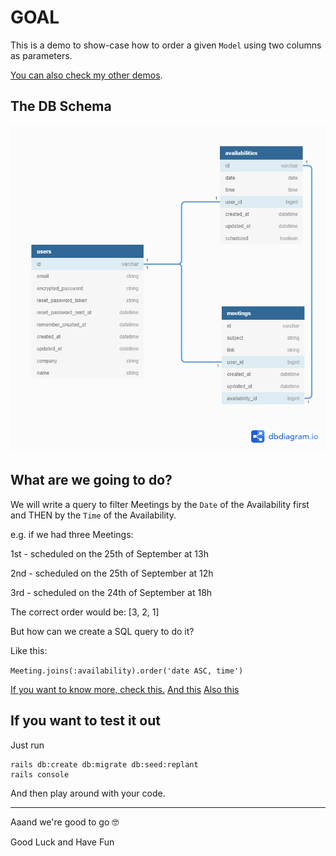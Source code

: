 # GOAL

This is a demo to show-case how to order a given `Model` using two columns as parameters.

[You can also check my other demos](https://github.com/andrerferrer/dedemos/blob/master/README.md#ded%C3%A9mos).

## The DB Schema
![schema](https://github.com/andrerferrer/order-by-two-attributes-demo/blob/master/db/db%20schema%20drawing.png?raw=true)

## What are we going to do?
We will write a query to filter Meetings by the `Date` of the Availability first and THEN by the `Time` of the Availability.

e.g.
if we had three Meetings: 

1st - scheduled on the 25th of September at 13h

2nd - scheduled on the 25th of September at 12h

3rd - scheduled on the 24th of September at 18h

The correct order would be: [3, 2, 1]

But how can we create a SQL query to do it?

Like this:

`Meeting.joins(:availability).order('date ASC, time')`

[If you want to know more, check this.](https://learnsql.com/cookbook/how-to-order-by-two-columns-in-sql/)
[And this](https://stackoverflow.com/questions/15628277/sql-order-by-multiple-columns)
[Also this](https://www.sqlservertutorial.net/sql-server-basics/sql-server-order-by/)

## If you want to test it out

Just run 
```
rails db:create db:migrate db:seed:replant
rails console
```

And then play around with your code.

---

Aaand we're good to go 🤓

Good Luck and Have Fun

